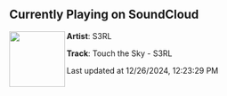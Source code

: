 ## Currently Playing on SoundCloud

[<img align="left" width="100" src="https://i1.sndcdn.com/artworks-5u4LHHvihqJnPgoq-IPTiWA-t500x500.png">](https://soundcloud.com/s3rl/touch-the-sky)

**Artist**: S3RL 

**Track**: Touch the Sky - S3RL

Last updated at 12/26/2024, 12:23:29 PM
